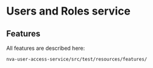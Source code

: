 # Users and Roles service


## Features

All features are described here: 

`nva-user-access-service/src/test/resources/features/`


